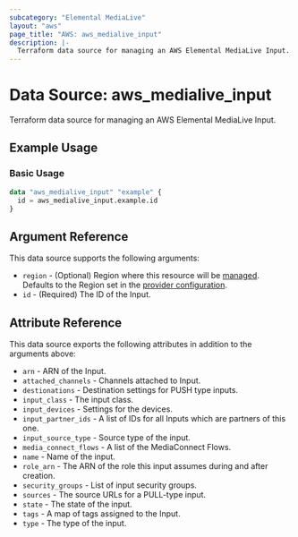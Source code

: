 ```yaml
---
subcategory: "Elemental MediaLive"
layout: "aws"
page_title: "AWS: aws_medialive_input"
description: |-
  Terraform data source for managing an AWS Elemental MediaLive Input.
---
```


# Data Source: aws_medialive_input

Terraform data source for managing an AWS Elemental MediaLive Input.

## Example Usage

### Basic Usage

```terraform
data "aws_medialive_input" "example" {
  id = aws_medialive_input.example.id
}
```

## Argument Reference

This data source supports the following arguments:

* `region` - (Optional) Region where this resource will be [managed](https://docs.aws.amazon.com/general/latest/gr/rande.html#regional-endpoints). Defaults to the Region set in the [provider configuration](https://registry.terraform.io/providers/hashicorp/aws/latest/docs#aws-configuration-reference).
* `id` - (Required) The ID of the Input.

## Attribute Reference

This data source exports the following attributes in addition to the arguments above:

* `arn` - ARN of the Input.
* `attached_channels` - Channels attached to Input.
* `destionations` - Destination settings for PUSH type inputs.
* `input_class` - The input class.
* `input_devices` - Settings for the devices.
* `input_partner_ids` - A list of IDs for all Inputs which are partners of this one.
* `input_source_type` - Source type of the input.
* `media_connect_flows` - A list of the MediaConnect Flows.
* `name` - Name of the input.
* `role_arn` - The ARN of the role this input assumes during and after creation.
* `security_groups` - List of input security groups.
* `sources` - The source URLs for a PULL-type input.
* `state` - The state of the input.
* `tags` - A map of tags assigned to the Input.
* `type` - The type of the input.
